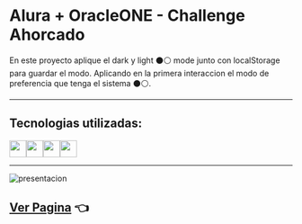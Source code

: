 # Alura + OracleONE - Challenge Ahorcado

En este proyecto aplique el dark y light ⚫⚪ mode junto con localStorage para guardar el modo. Aplicando en la primera interaccion el modo de preferencia que tenga el sistema ⚫⚪.

---

## Tecnologias utilizadas:

<img src="https://cdn-icons-png.flaticon.com/512/174/174854.png" width='30px' ><img src="https://cdn-icons-png.flaticon.com/512/732/732190.png" width='30px' ><img src="https://cdn-icons-png.flaticon.com/512/5968/5968292.png" width='30px' ><img src="https://cdn-icons-png.flaticon.com/512/5968/5968705.png" width='30px' >

---

![presentacion](https://i.imgur.com/5pwDFhO.png)

## [Ver Pagina](https://kelvinfbr.github.io/Ahorcado/) 👈
